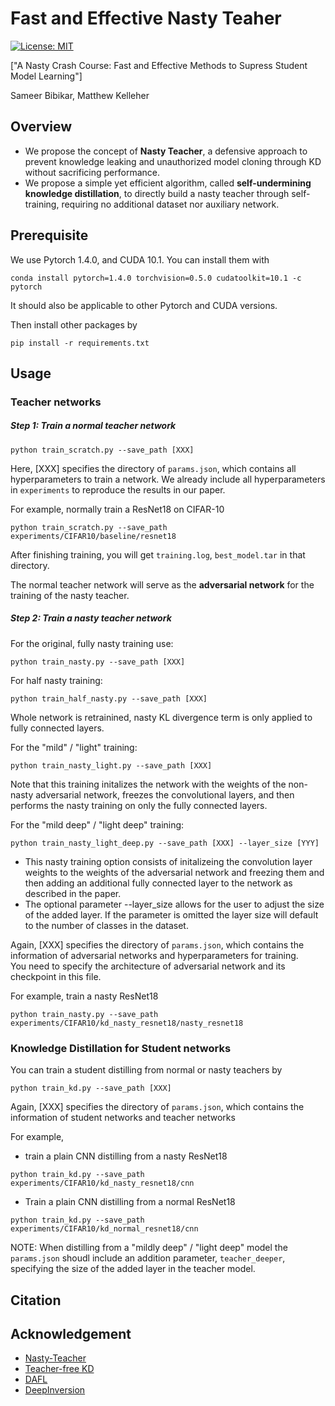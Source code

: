 # Fast and Effective Nasty Teaher
[![License: MIT](https://img.shields.io/badge/License-MIT-green.svg)](https://opensource.org/licenses/MIT)

["A Nasty Crash Course: Fast and Effective Methods to Supress Student Model Learning"]

Sameer Bibikar, Matthew Kelleher



## Overview 

* We propose the concept of **Nasty Teacher**, a defensive approach to prevent knowledge leaking and unauthorized model cloning through KD without sacrificing performance. 
* We propose a simple yet efficient algorithm, called **self-undermining knowledge distillation**, to directly build a nasty teacher through self-training, requiring no additional dataset
nor auxiliary network. 


## Prerequisite
We use Pytorch 1.4.0, and CUDA 10.1. You can install them with  
~~~
conda install pytorch=1.4.0 torchvision=0.5.0 cudatoolkit=10.1 -c pytorch
~~~   
It should also be applicable to other Pytorch and CUDA versions.  


Then install other packages by
~~~
pip install -r requirements.txt
~~~

## Usage 


### Teacher networks 

##### Step 1: Train a normal teacher network   

~~~
python train_scratch.py --save_path [XXX]
~~~
Here, [XXX] specifies the directory of `params.json`, which contains all hyperparameters to train a network.
We already include all hyperparameters in `experiments` to reproduce the results in our paper.    

For example, normally train a ResNet18 on CIFAR-10  
~~~
python train_scratch.py --save_path experiments/CIFAR10/baseline/resnet18
~~~
After finishing training, you will get `training.log`, `best_model.tar` in that directory.  
   
The normal teacher network will serve as the **adversarial network** for the training of the nasty teacher. 



##### Step 2: Train a nasty teacher network
For the original, fully nasty training use:
~~~
python train_nasty.py --save_path [XXX]
~~~

For half nasty training:
~~~
python train_half_nasty.py --save_path [XXX]
~~~
Whole network is retrainined, nasty KL divergence term is only applied to fully connected layers.

For the "mild" / "light" training:
~~~
python train_nasty_light.py --save_path [XXX]
~~~
Note that this training initalizes the network with the weights of the non-nasty adversarial network, freezes the convolutional layers, and then performs the nasty training on only the fully connected layers. 

For the "mild deep" / "light deep" training:
~~~
python train_nasty_light_deep.py --save_path [XXX] --layer_size [YYY]
~~~
* This nasty training option consists of initalizeing the convolution layer weights to the weights of the adversarial network and freezing them and then adding an additional fully connected layer to the network as described in the paper.
* The optional parameter --layer_size allows for the user to adjust the size of the added layer. If the parameter is omitted the layer size will default to the number of classes in the dataset. 

Again, [XXX] specifies the directory of `params.json`, 
which contains the information of adversarial networks and hyperparameters for training.  
You need to specify the architecture of adversarial network and its checkpoint in this file. 

 
For example, train a nasty ResNet18
~~~
python train_nasty.py --save_path experiments/CIFAR10/kd_nasty_resnet18/nasty_resnet18
~~~


### Knowledge Distillation for Student networks 

You can train a student distilling from normal or nasty teachers by 
~~~
python train_kd.py --save_path [XXX]
~~~
Again, [XXX] specifies the directory of `params.json`, 
which contains the information of student networks and teacher networks
 

For example,   
* train a plain CNN distilling from a nasty ResNet18 
~~~
python train_kd.py --save_path experiments/CIFAR10/kd_nasty_resnet18/cnn
~~~

* Train a plain CNN distilling from a normal ResNet18 
~~~
python train_kd.py --save_path experiments/CIFAR10/kd_normal_resnet18/cnn
~~~

NOTE: When distilling from a "mildly deep" / "light deep" model the `params.json` shoudl include an addition parameter, `teacher_deeper`, specifying the size of the added layer in the teacher model.

## Citation


## Acknowledgement
* [Nasty-Teacher](https://github.com/VITA-Group/Nasty-Teacher)
* [Teacher-free KD](https://github.com/yuanli2333/Teacher-free-Knowledge-Distillation)
* [DAFL](https://github.com/huawei-noah/Data-Efficient-Model-Compression/tree/master/DAFL) 
* [DeepInversion](https://github.com/NVlabs/DeepInversion)

